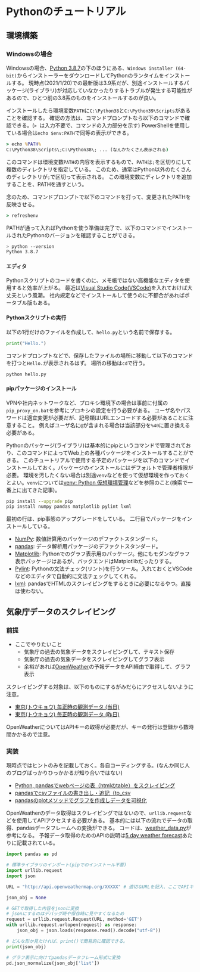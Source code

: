 # Pythonのチュートリアル

## 環境構築

### Windowsの場合

Windowsの場合、[Python 3.8.7](https://www.python.org/downloads/release/python-387/)の下のほうにある、`Windows installer (64-bit)`からインストーラーをダウンロードしてPythonのランタイムをインストールする。
現時点(2021/1/20)での最新版は3.9系だが、別途インストールするパッケージ(ライブラリ)が対応していなかったりするトラブルが発生する可能性があるので、ひとつ前の3.8系のものをインストールするのが良い。

インストールしたら環境変数`PATH`に`C:\Python38`と`C:\Python39\Scripts`があることを確認する。
確認の方法は、コマンドプロンプトなら以下のコマンドで確認できる。(`> `は入力不要で、コマンドの入力部分を示す)
PowerShellを使用している場合は`echo $env:PATH`で同等の表示ができる。

```bat
> echo %PATH%
C:\Python38\Scripts\;C:\Python38\; ... (なんかたくさん表示される)
```

このコマンドは環境変数`PATH`の内容を表示するもので、`PATH`は`;`を区切りにして複数のディレクトリを指定している。
このため、通常はPython以外のたくさんのディレクトリが`;`で区切って表示される。
この環境変数にディレクトリを追加することを、PATHを通すという。

念のため、コマンドプロンプトで以下のコマンドを打って、変更されたPATHを反映させる。

```bat
> refreshenv
```

PATHが通って入ればPythonを使う準備は完了で、以下のコマンドでインストールされたPythonのバージョンを確認することができる。

```sh
> python --version
Python 3.8.7
```

#### エディタ

Pythonスクリプトのコードを書くのに、メモ帳ではない高機能なエディタを使用すると効率が上がる。
最近は[Visual Studio Code(VSCode)](https://azure.microsoft.com/ja-jp/products/visual-studio-code/)を入れておけば大丈夫という風潮。
社内規定などでインストールして使うのに不都合があればポータブル版もある。


#### Pythonスクリプトの実行

以下の1行だけのファイルを作成して、`hello.py`という名前で保存する。

```python
print("Hello.")
```

コマンドプロンプトなどで、保存したファイルの場所に移動して以下のコマンドを打つと`Hello.`が表示されるはず。
場所の移動は`cd`で行う。

```sh
python hello.py
```

#### pipパッケージのインストール

VPNや社内ネットワークなど、プロキシ環境下の場合は事前に付属の`pip_proxy_on.bat`を参考にプロキシの設定を行う必要がある。
ユーザ名やパスワードは適宜変更が必要だが、記号類はURLエンコードする必要があることに注意すること。
例えばユーザ名に`@`が含まれる場合は当該部分を`%40`に置き換える必要がある。

Pythonのパッケージ(ライブラリ)は基本的にpipというコマンドで管理されており、このコマンドによってWeb上の各種パッケージをインストールすることができる。
このチュートリアルで使用する予定のパッケージを以下のコマンドでインストールしておく。パッケージのインストールにはデフォルトで管理者権限が必要。
環境を汚したくない場合は別途`venv`などを使って仮想環境を作っておくとよい。`venv`については[venv: Python 仮想環境管理](https://qiita.com/fiftystorm36/items/b2fd47cf32c7694adc2e)などを参照のこと(検索で一番上に出てきた記事)。

```sh
pip install --upgrade pip
pip install numpy pandas matplotlib pylint lxml
```

最初の行は、pip事態のアップグレードをしている。
二行目でパッケージをインストールしている。

* [NumPy](https://numpy.org/): 数値計算用のパッケージのデファクトスタンダード。
* [pandas](https://pandas.pydata.org/): データ解析用パッケージのデファクトスタンダード。
* [Matplotlib](https://matplotlib.org/): Pythonでのグラフ表示用のパッケージ。他にもモダンなグラフ表示パッケージはあるが、バックエンドはMatplotlibだったりする。
* [Pylint](https://www.pylint.org/): Pythonの文法チェック(リント)を行うツール。入れておくとVSCodeなどのエディタで自動的に文法チェックしてくれる。
* [lxml](https://lxml.de/): pandasでHTMLのスクレイピングをするときに必要になるやつ。直接は使わない。

## 気象庁データのスクレイピング

### 前提

* ここでやりたいこと
    + 気象庁の過去の気象データをスクレイピングして、テキスト保存
    + 気象庁の過去の気象データをスクレイピングしてグラフ表示
    + 余裕があれば[OpenWeather](https://openweathermap.org)の予報データをAPI経由で取得して、グラフ表示

スクレイピングする対象は、以下のものにするがみだらにアクセスしないように注意。

* [東京(トウキョウ) 毎正時の観測データ (当日)](https://www.jma.go.jp/jp/amedas_h/today-44132.html?areaCode=000&groupCode=30)
* [東京(トウキョウ) 毎正時の観測データ (昨日)](https://www.jma.go.jp/jp/amedas_h/yesterday-44132.html?areaCode=000&groupCode=30)

OpenWeatherについてはAPIキーの取得が必要だが、キーの発行は登録から数時間かかるので注意。


### 実装

現時点ではヒントのみを記載しておく。各自コーディングする。(なんか同じ人のブログばっかりひっかかるが知り合いではない)

* [Python, pandasでwebページの表（htmlのtable）をスクレイピング](https://note.nkmk.me/python-pandas-web-html-table-scraping/)
* [pandasでcsvファイルの書き出し・追記（to_csv](https://note.nkmk.me/python-pandas-to-csv/)
* [pandasのplotメソッドでグラフを作成しデータを可視化](https://note.nkmk.me/python-pandas-plot/)

OpenWeatherのデータ取得はスクレイピングではないので、`urllib.request`などを使用してAPIアクセスする必要がある。
基本的には以下の流れでデータの取得、pandasデータフレームへの変換ができる。
コードは、[weather_data.py](https://github.com/nv-h/i2c_env_sensors/blob/master/openweathermap/weather_data.py)が参考になる。
予報データ取得のためのAPIの説明は[5 day weather forecast](https://openweathermap.org/forecast5)あたりに記載されている。

```python
import pandas as pd

# 標準ライブラリのインポート(pipでのインストール不要)
import urllib.request
import json

URL = "http://api.openweathermap.org/XXXXX" # 適切なURLを記入、ここでAPIキーも必要

json_obj = None

# GETで取得した内容をjsonに変換
# jsonにするのはデバッグ時や保存時に見やすくなるため
request = urllib.request.Request(URL, method='GET')
with urllib.request.urlopen(request) as response:
    json_obj = json.loads(response.read().decode("utf-8"))

# どんな形か見たければ、print()で簡易的に確認できる。
print(json_obj)

# グラフ表示に向けてpandasデータフレーム形式に変換
pd.json_normalize(json_obj['list'])
```
